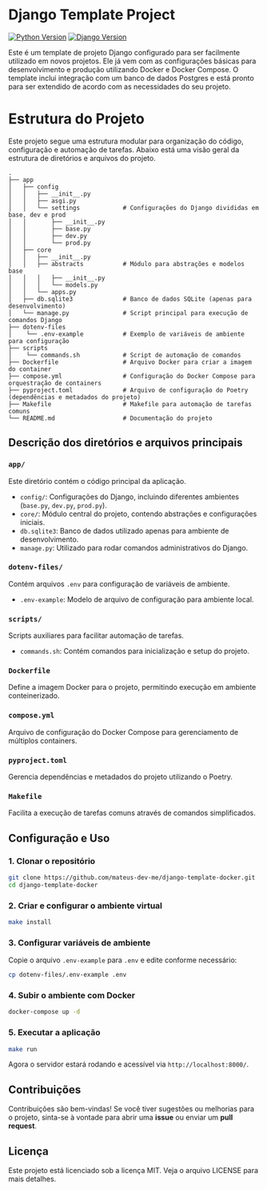 # Django Template Project
[![Python Version](https://img.shields.io/badge/Python-3.11%2B-blue)](https://www.python.org/downloads/release)
[![Django Version](https://img.shields.io/badge/Django-4.2%2B-green)](https://docs.djangoproject.com/en/stable/releases/)

Este é um template de projeto Django configurado para ser facilmente utilizado em novos projetos. Ele já vem com as configurações básicas para desenvolvimento e produção utilizando Docker e Docker Compose. O template inclui integração com um banco de dados Postgres e está pronto para ser extendido de acordo com as necessidades do seu projeto.

# Estrutura do Projeto

Este projeto segue uma estrutura modular para organização do código, configuração e automação de tarefas. Abaixo está uma visão geral da estrutura de diretórios e arquivos do projeto.

```
.
├── app
│   ├── config
│   │   ├── __init__.py
│   │   ├── asgi.py
│   │   └── settings            # Configurações do Django divididas em base, dev e prod
│   │       ├── __init__.py
│   │       ├── base.py
│   │       ├── dev.py
│   │       └── prod.py
│   ├── core
│   │   ├── __init__.py
│   │   ├── abstracts           # Módulo para abstrações e modelos base
│   │   │   ├── __init__.py
│   │   │   └── models.py
│   │   └── apps.py
│   ├── db.sqlite3              # Banco de dados SQLite (apenas para desenvolvimento)
│   └── manage.py               # Script principal para execução de comandos Django
├── dotenv-files
│    └── .env-example           # Exemplo de variáveis de ambiente para configuração
├── scripts
│    └── commands.sh            # Script de automação de comandos
├── Dockerfile                  # Arquivo Docker para criar a imagem do container
├── compose.yml                 # Configuração do Docker Compose para orquestração de containers
├── pyproject.toml              # Arquivo de configuração do Poetry (dependências e metadados do projeto)
├── Makefile                    # Makefile para automação de tarefas comuns
└── README.md                   # Documentação do projeto
```

## Descrição dos diretórios e arquivos principais

### `app/`
Este diretório contém o código principal da aplicação.
- `config/`: Configurações do Django, incluindo diferentes ambientes (`base.py`, `dev.py`, `prod.py`).
- `core/`: Módulo central do projeto, contendo abstrações e configurações iniciais.
- `db.sqlite3`: Banco de dados utilizado apenas para ambiente de desenvolvimento.
- `manage.py`: Utilizado para rodar comandos administrativos do Django.

### `dotenv-files/`
Contém arquivos `.env` para configuração de variáveis de ambiente.
- `.env-example`: Modelo de arquivo de configuração para ambiente local.

### `scripts/`
Scripts auxiliares para facilitar automação de tarefas.
- `commands.sh`: Contém comandos para inicialização e setup do projeto.

### `Dockerfile`
Define a imagem Docker para o projeto, permitindo execução em ambiente conteinerizado.

### `compose.yml`
Arquivo de configuração do Docker Compose para gerenciamento de múltiplos containers.

### `pyproject.toml`
Gerencia dependências e metadados do projeto utilizando o Poetry.

### `Makefile`
Facilita a execução de tarefas comuns através de comandos simplificados.

## Configuração e Uso

### 1. Clonar o repositório
```sh
git clone https://github.com/mateus-dev-me/django-template-docker.git
cd django-template-docker
```

### 2. Criar e configurar o ambiente virtual
```sh
make install
```

### 3. Configurar variáveis de ambiente
Copie o arquivo `.env-example` para `.env` e edite conforme necessário:
```sh
cp dotenv-files/.env-example .env
```

### 4. Subir o ambiente com Docker
```sh
docker-compose up -d
```

### 5. Executar a aplicação
```sh
make run
```

Agora o servidor estará rodando e acessível via `http://localhost:8000/`.

## Contribuições

Contribuições são bem-vindas! Se você tiver sugestões ou melhorias para o projeto, sinta-se à vontade para abrir uma **issue** ou enviar um **pull request**.

## Licença
Este projeto está licenciado sob a licença MIT. Veja o arquivo LICENSE para mais detalhes.
